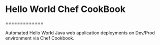# Hello World Chef CookBook 
=============

Automated Hello World Java web application deployments on Dev/Prod environment via Chef Cookbook. 
